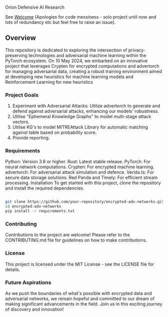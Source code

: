 Orion Defensive AI Research

See [Welcome](https://github.com/orion-constellation/orion-advertorch-0.01/blob/b1a02c42ef9183637e83fb0a6314c3f8872a2cdc/WELCOME.md) (Apologies for code messiness - solo project until now and lots of redundancy etc but feel free to raise an issue).

## Overview
This repository is dedicated to exploring the intersection of privacy-preserving technologies and adversarial machine learning within the PyTorch ecosystem. On 10 May 2024, we embarked on an innovative project that leverages Crypten for encrypted computations and advertorch for managing adversarial data, creating a robust training environment aimed at developing new heuristics for machine learning models and Reinforcement Learning for new heuristics

### Project Goals
1. Experiment with Adversarial Attacks: Utilize advertorch to generate and defend against adversarial attacks, enhancing our models' robustness.
2. Utilise "Ephemeral Knowledge Graphs" to model multi-stage attack vectors.
3. Utilise KG's to model MITREAttack Library for automatic matching against table based on probability score.
4. Provide reporting.

### Requirements
Python: Version 3.8 or higher.
Rust: Latest stable release.
PyTorch: For neural network computations.
Crypten: For encrypted machine learning.
advertorch: For adversarial attack simulation and defence.
Verida.ts: For secure data storage solutions.
Red Panda and Timely: For efficient stream processing.
Installation
To get started with this project, clone the repository and install the required dependencies.

```bash

git clone https://github.com/your-repository/encrypted-adv-networks.git
cd encrypted-adv-networks
pip install -r requirements.txt
```

### Contributing
Contributions to the project are welcome! Please refer to the CONTRIBUTING.md file for guidelines on how to make contributions.

### License
This project is licensed under the MIT License - see the LICENSE file for details.

### Future Aspirations
As we push the boundaries of what's possible with encrypted data and adversarial networks, we remain hopeful and committed to our dream of making significant advancements in the field. Join us in this exciting journey of discovery and innovation!
